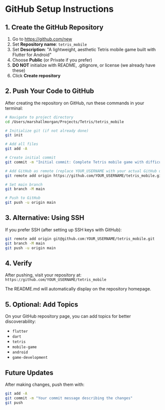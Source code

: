 # GitHub Setup Instructions

## 1. Create the GitHub Repository

1. Go to https://github.com/new
2. Set **Repository name**: `tetris_mobile`
3. Set **Description**: "A lightweight, aesthetic Tetris mobile game built with Flutter for Android"
4. Choose **Public** (or Private if you prefer)
5. **DO NOT** initialize with README, .gitignore, or license (we already have these)
6. Click **Create repository**

## 2. Push Your Code to GitHub

After creating the repository on GitHub, run these commands in your terminal:

```bash
# Navigate to project directory
cd /Users/marshallmorgan/Projects/Tetris/tetris_mobile

# Initialize git (if not already done)
git init

# Add all files
git add -A

# Create initial commit
git commit -m "Initial commit: Complete Tetris mobile game with difficulty levels, animations, and high score tracking"

# Add GitHub as remote (replace YOUR_USERNAME with your actual GitHub username)
git remote add origin https://github.com/YOUR_USERNAME/tetris_mobile.git

# Set main branch
git branch -M main

# Push to GitHub
git push -u origin main
```

## 3. Alternative: Using SSH

If you prefer SSH (after setting up SSH keys with GitHub):

```bash
git remote add origin git@github.com:YOUR_USERNAME/tetris_mobile.git
git branch -M main
git push -u origin main
```

## 4. Verify

After pushing, visit your repository at:
`https://github.com/YOUR_USERNAME/tetris_mobile`

The README.md will automatically display on the repository homepage.

## 5. Optional: Add Topics

On your GitHub repository page, you can add topics for better discoverability:
- `flutter`
- `dart`
- `tetris`
- `mobile-game`
- `android`
- `game-development`

## Future Updates

After making changes, push them with:

```bash
git add -A
git commit -m "Your commit message describing the changes"
git push
```


